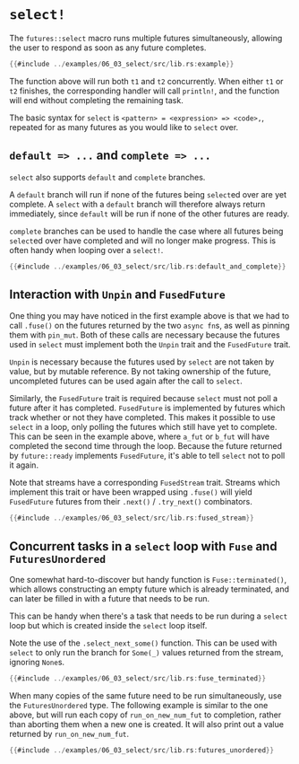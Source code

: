 # `select!`

The `futures::select` macro runs multiple futures simultaneously, allowing
the user to respond as soon as any future completes.

```rust
{{#include ../examples/06_03_select/src/lib.rs:example}}
```

The function above will run both `t1` and `t2` concurrently. When either
`t1` or `t2` finishes, the corresponding handler will call `println!`, and
the function will end without completing the remaining task.

The basic syntax for `select` is `<pattern> = <expression> => <code>,`,
repeated for as many futures as you would like to `select` over.

## `default => ...` and `complete => ...`

`select` also supports `default` and `complete` branches.

A `default` branch will run if none of the futures being `select`ed
over are yet complete. A `select` with a `default` branch will
therefore always return immediately, since `default` will be run
if none of the other futures are ready.

`complete` branches can be used to handle the case where all futures
being `select`ed over have completed and will no longer make progress.
This is often handy when looping over a `select!`.

```rust
{{#include ../examples/06_03_select/src/lib.rs:default_and_complete}}
```

## Interaction with `Unpin` and `FusedFuture`

One thing you may have noticed in the first example above is that we
had to call `.fuse()` on the futures returned by the two `async fn`s,
as well as pinning them with `pin_mut`. Both of these calls are necessary
because the futures used in `select` must implement both the `Unpin`
trait and the `FusedFuture` trait.

`Unpin` is necessary because the futures used by `select` are not
taken by value, but by mutable reference. By not taking ownership
of the future, uncompleted futures can be used again after the
call to `select`.

Similarly, the `FusedFuture` trait is required because `select` must
not poll a future after it has completed. `FusedFuture` is implemented
by futures which track whether or not they have completed. This makes
it possible to use `select` in a loop, only polling the futures which
still have yet to complete. This can be seen in the example above,
where `a_fut` or `b_fut` will have completed the second time through
the loop. Because the future returned by `future::ready` implements
`FusedFuture`, it's able to tell `select` not to poll it again.

Note that streams have a corresponding `FusedStream` trait. Streams
which implement this trait or have been wrapped using `.fuse()`
will yield `FusedFuture` futures from their
`.next()` / `.try_next()` combinators.

```rust
{{#include ../examples/06_03_select/src/lib.rs:fused_stream}}
```

## Concurrent tasks in a `select` loop with `Fuse` and `FuturesUnordered`

One somewhat hard-to-discover but handy function is `Fuse::terminated()`,
which allows constructing an empty future which is already terminated,
and can later be filled in with a future that needs to be run.

This can be handy when there's a task that needs to be run during a `select`
loop but which is created inside the `select` loop itself.

Note the use of the `.select_next_some()` function. This can be
used with `select` to only run the branch for `Some(_)` values
returned from the stream, ignoring `None`s.

```rust
{{#include ../examples/06_03_select/src/lib.rs:fuse_terminated}}
```

When many copies of the same future need to be run simultaneously,
use the `FuturesUnordered` type. The following example is similar
to the one above, but will run each copy of `run_on_new_num_fut`
to completion, rather than aborting them when a new one is created.
It will also print out a value returned by `run_on_new_num_fut`.

```rust
{{#include ../examples/06_03_select/src/lib.rs:futures_unordered}}
```
